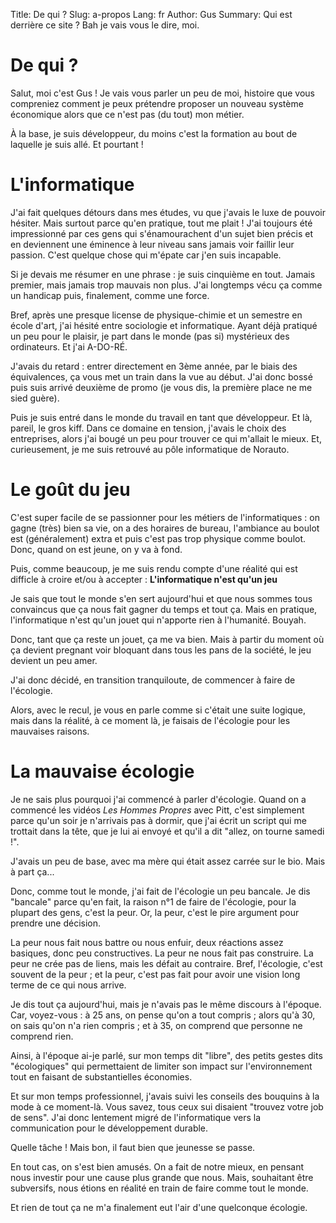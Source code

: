Title: De qui ?
Slug: a-propos
Lang: fr
Author: Gus
Summary: Qui est derrière ce site ? Bah je vais vous le dire, moi.

# De qui ?

Salut, moi c'est Gus !
Je vais vous parler un peu de moi, histoire que vous compreniez comment je peux prétendre proposer un nouveau système économique alors que ce n'est pas (du tout) mon métier.

À la base, je suis développeur, du moins c'est la formation au bout de laquelle je suis allé.
Et pourtant !

# L'informatique

J'ai fait quelques détours dans mes études, vu que j'avais le luxe de pouvoir hésiter.
Mais surtout parce qu'en pratique, tout me plait !
J'ai toujours été impressionné par ces gens qui s'énamourachent d'un sujet bien précis et en deviennent une éminence à leur niveau sans jamais voir faillir leur passion.
C'est quelque chose qui m'épate car j'en suis incapable.

Si je devais me résumer en une phrase : je suis cinquième en tout.
Jamais premier, mais jamais trop mauvais non plus.
J'ai longtemps vécu ça comme un handicap puis, finalement, comme une force.

Bref, après une presque license de physique-chimie et un semestre en école d'art, j'ai hésité entre sociologie et informatique.
Ayant déjà pratiqué un peu pour le plaisir, je part dans le monde (pas si) mystérieux des ordinateurs.
Et j'ai A-DO-RÉ.

J'avais du retard : entrer directement en 3ème année, par le biais des équivalences, ça vous met un train dans la vue au début.
J'ai donc bossé puis suis arrivé deuxième de promo (je vous dis, la première place ne me sied guère).

Puis je suis entré dans le monde du travail en tant que développeur.
Et là, pareil, le gros kiff.
Dans ce domaine en tension, j'avais le choix des entreprises, alors j'ai bougé un peu pour trouver ce qui m'allait le mieux.
Et, curieusement, je me suis retrouvé au pôle informatique de Norauto.

# Le goût du jeu

C'est super facile de se passionner pour les métiers de l'informatiques : on gagne (très) bien sa vie, on a des horaires de bureau, l'ambiance au boulot est (généralement) extra et puis c'est pas trop physique comme boulot.
Donc, quand on est jeune, on y va à fond.

Puis, comme beaucoup, je me suis rendu compte d'une réalité qui est difficle à croire et/ou à accepter :
**L'informatique n'est qu'un jeu**

Je sais que tout le monde s'en sert aujourd'hui et que nous sommes tous convaincus que ça nous fait gagner du temps et tout ça.
Mais en pratique, l'informatique n'est qu'un jouet qui n'apporte rien à l'humanité.
Bouyah.

Donc, tant que ça reste un jouet, ça me va bien.
Mais à partir du moment où ça devient pregnant voir bloquant dans tous les pans de la société, le jeu devient un peu amer.

J'ai donc décidé, en transition tranquiloute, de commencer à faire de l'écologie.

Alors, avec le recul, je vous en parle comme si c'était une suite logique, mais dans la réalité, à ce moment là, je faisais de l'écologie pour les mauvaises raisons.

# La mauvaise écologie

Je ne sais plus pourquoi j'ai commencé à parler d'écologie.
Quand on a commencé les vidéos *Les Hommes Propres* avec Pitt, c'est simplement parce qu'un soir je n'arrivais pas à dormir, que j'ai écrit un script qui me trottait dans la tête, que je lui ai envoyé et qu'il a dit "allez, on tourne samedi !".

J'avais un peu de base, avec ma mère qui était assez carrée sur le bio.
Mais à part ça...

Donc, comme tout le monde, j'ai fait de l'écologie un peu bancale.
Je dis "bancale" parce qu'en fait, la raison n°1 de faire de l'écologie, pour la plupart des gens, c'est la peur.
Or, la peur, c'est le pire argument pour prendre une décision.

La peur nous fait nous battre ou nous enfuir, deux réactions assez basiques, donc peu constructives.
La peur ne nous fait pas construire.
La peur ne crée pas de liens, mais les défait au contraire.
Bref, l'écologie, c'est souvent de la peur ; et la peur, c'est pas fait pour avoir une vision long terme de ce qui nous arrive.

Je dis tout ça aujourd'hui, mais je n'avais pas le même discours à l'époque.
Car, voyez-vous : à 25 ans, on pense qu'on a tout compris ; alors qu'à 30, on sais qu'on n'a rien compris ; et à 35, on comprend que personne ne comprend rien.

Ainsi, à l'époque ai-je parlé, sur mon temps dit "libre", des petits gestes dits "écologiques" qui permettaient de limiter son impact sur l'environnement tout en faisant de substantielles économies.

Et sur mon temps professionnel, j'avais suivi les conseils des bouquins à la mode à ce moment-là.
Vous savez, tous ceux sui disaient "trouvez votre job de sens".
J'ai donc lentement migré de l'informatique vers la communication pour le développement durable.

Quelle tâche !
Mais bon, il faut bien que jeunesse se passe.

En tout cas, on s'est bien amusés.
On a fait de notre mieux, en pensant nous investir pour une cause plus grande que nous.
Mais, souhaitant être subversifs, nous étions en réalité en train de faire comme tout le monde.

Et rien de tout ça ne m'a finalement eut l'air d'une quelconque écologie.

